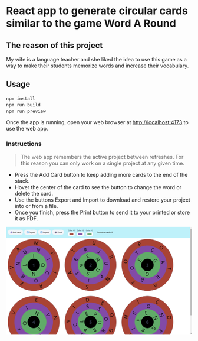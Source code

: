 # React app to generate circular cards similar to the game Word A Round

## The reason of this project
My wife is a language teacher and she liked the idea to use this game as a way to make their students memorize words and increase their vocabulary.

## Usage

```bash
npm install
npm run build
npm run preview
```

Once the app is running, open your web browser at [http://localhost:4173](http://localhost:4173/) to use the web app.

### Instructions

> The web app remembers the active project between refreshes. For this reason you can only work on a single project at any given time.

- Press the Add Card button to keep adding more cards to the end of the stack.
- Hover the center of the card to see the button to change the word or delete the card.
- Use the buttons Export and Import to download and restore your project into or from a file.
- Once you finish, press the Print button to send it to your printed or store it as PDF.

![Screenshot](./screenshot.png)